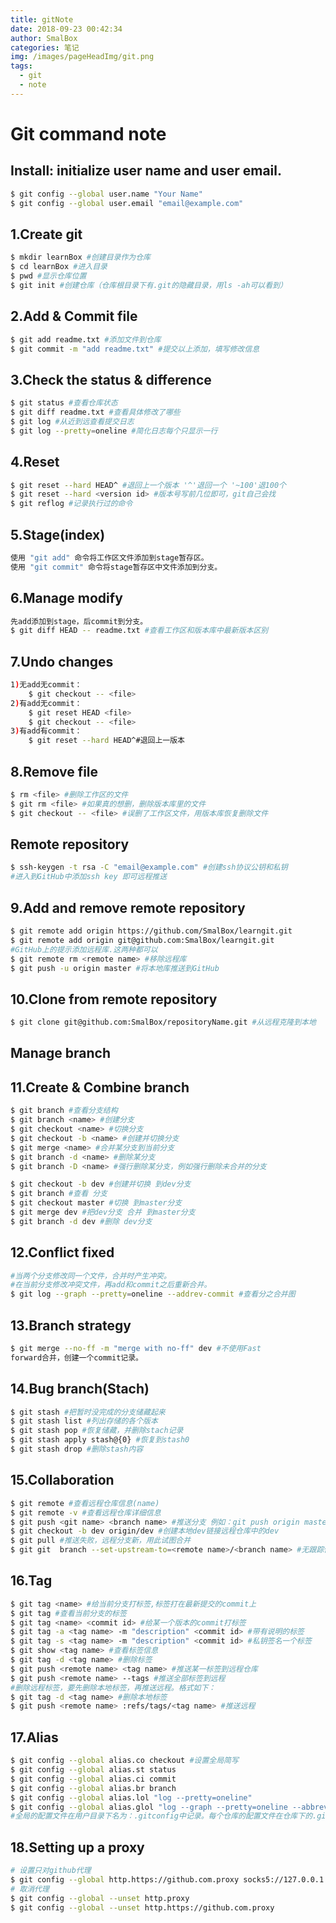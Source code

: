 ```yaml
---
title: gitNote
date: 2018-09-23 00:42:34
author: SmalBox
categories: 笔记
img: /images/pageHeadImg/git.png
tags:
  - git
  - note
---
```

# Git command note

## Install: initialize user name and user email.

``` bash
$ git config --global user.name "Your Name"
$ git config --global user.email "email@example.com"
```

## 1.Create git

``` bash
$ mkdir learnBox #创建目录作为仓库
$ cd learnBox #进入目录
$ pwd #显示仓库位置
$ git init #创建仓库（仓库根目录下有.git的隐藏目录，用ls -ah可以看到）
```

## 2.Add & Commit file

``` bash
$ git add readme.txt #添加文件到仓库
$ git commit -m "add readme.txt" #提交以上添加，填写修改信息
```

## 3.Check the status & difference

``` bash
$ git status #查看仓库状态
$ git diff readme.txt #查看具体修改了哪些
$ git log #从近到远查看提交日志
$ git log --pretty=oneline #简化日志每个只显示一行
```

## 4.Reset

``` bash
$ git reset --hard HEAD^ #退回上一个版本 '^'退回一个 '~100'退100个
$ git reset --hard <version id> #版本号写前几位即可，git自己会找
$ git reflog #记录执行过的命令
```

## 5.Stage(index)

``` bash
使用 "git add" 命令将工作区文件添加到stage暂存区。
使用 "git commit" 命令将stage暂存区中文件添加到分支。
```
## 6.Manage modify

``` bash
先add添加到stage，后commit到分支。
$ git diff HEAD -- readme.txt #查看工作区和版本库中最新版本区别
```

## 7.Undo changes

``` bash
1)无add无commit：
	$ git checkout -- <file>
2)有add无commit：
	$ git reset HEAD <file>
	$ git checkout -- <file>
3)有add有commit：
	$ git reset --hard HEAD^#退回上一版本
```
	
## 8.Remove file

``` bash
$ rm <file> #删除工作区的文件
$ git rm <file> #如果真的想删，删除版本库里的文件
$ git checkout -- <file> #误删了工作区文件，用版本库恢复删除文件
```


## Remote repository

``` bash
$ ssh-keygen -t rsa -C "email@example.com" #创建ssh协议公钥和私钥
#进入到GitHub中添加ssh key 即可远程推送
```

## 9.Add and remove remote repository

``` bash
$ git remote add origin https://github.com/SmalBox/learngit.git
$ git remote add origin git@github.com:SmalBox/learngit.git
#GitHub上的提示添加远程库.这两种都可以
$ git remote rm <remote name> #移除远程库
$ git push -u origin master #将本地库推送到GitHub
```

## 10.Clone from remote repository

``` bash
$ git clone git@github.com:SmalBox/repositoryName.git #从远程克隆到本地
```

## Manage branch

## 11.Create & Combine branch

``` bash
$ git branch #查看分支结构
$ git branch <name> #创建分支
$ git checkout <name> #切换分支
$ git checkout -b <name> #创建并切换分支
$ git merge <name> #合并某分支到当前分支
$ git branch -d <name> #删除某分支
$ git branch -D <name> #强行删除某分支，例如强行删除未合并的分支
```

``` bash
$ git checkout -b dev #创建并切换 到dev分支
$ git branch #查看 分支
$ git checkout master #切换 到master分支
$ git merge dev #把dev分支 合并 到master分支
$ git branch -d dev #删除 dev分支
```

## 12.Conflict fixed

``` bash
#当两个分支修改同一个文件，合并时产生冲突。
#在当前分支修改冲突文件，再add和commit之后重新合并。
$ git log --graph --pretty=oneline --addrev-commit #查看分之合并图
```
	
## 13.Branch strategy

``` bash
$ git merge --no-ff -m "merge with no-ff" dev #不使用Fast
forward合并，创建一个commit记录。
```

## 14.Bug branch(Stach)

``` bash
$ git stash #把暂时没完成的分支储藏起来
$ git stash list #列出存储的各个版本
$ git stash pop #恢复储藏，并删除stach记录
$ git stash apply stash@{0} #恢复到stash0
$ git stash drop #删除stash内容
```

## 15.Collaboration

``` bash
$ git remote #查看远程仓库信息(name)
$ git remote -v #查看远程仓库详细信息
$ git push <git name> <branch name> #推送分支 例如：git push origin master
$ git checkout -b dev origin/dev #创建本地dev链接远程仓库中的dev
$ git pull #推送失败，远程分支新，用此试图合并
$ git git  branch --set-upstream-to=<remote name>/<branch name> #无跟踪信息时，说明本地分支与远程分支没有建立关系，用此建立
```

## 16.Tag

``` bash
$ git tag <name> #给当前分支打标签,标签打在最新提交的commit上
$ git tag #查看当前分支的标签
$ git tag <name> <commit id> #给某一个版本的commit打标签
$ git tag -a <tag name> -m "description" <commit id> #带有说明的标签
$ git tag -s <tag name> -m "description" <commit id> #私钥签名一个标签
$ git show <tag name> #查看标签信息
$ git tag -d <tag name> #删除标签
$ git push <remote name> <tag name> #推送某一标签到远程仓库
$ git push <remote name> --tags #推送全部标签到远程
#删除远程标签，要先删除本地标签，再推送远程。格式如下：
$ git tag -d <tag name> #删除本地标签
$ git push <remote name> :refs/tags/<tag name> #推送远程
```

## 17.Alias

``` bash
$ git config --global alias.co checkout #设置全局简写
$ git config --global alias.st status 
$ git config --global alias.ci commit
$ git config --global alias.br branch
$ git config --global alias.lol "log --pretty=oneline"
$ git config --global alias.glol "log --graph --pretty=oneline --abbrev-commit"
#全局的配置文件在用户目录下名为：.gitconfig中记录。每个仓库的配置文件在仓库下的.git文件下config文件中记录
```

## 18.Setting up a proxy

``` bash
# 设置只对github代理
$ git config --global http.https://github.com.proxy socks5://127.0.0.1:本地代理端口号
# 取消代理
$ git config --global --unset http.proxy
$ git config --global --unset http.https://github.com.proxy
```
